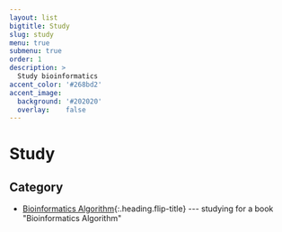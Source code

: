 ```yaml
---
layout: list
bigtitle: Study
slug: study
menu: true
submenu: true
order: 1
description: >
  Study bioinformatics
accent_color: '#268bd2'
accent_image:
  background: '#202020'
  overlay:    false
---
```


# Study

## Category

- [Bioinformatics Algorithm]{:.heading.flip-title} --- studying for a book "Bioinformatics Algorithm"

[Bioinformatics Algorithm]: /bioinformatics_algorithm/